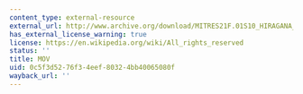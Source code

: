 ```yaml
---
content_type: external-resource
external_url: http://www.archive.org/download/MITRES21F.01S10_HIRAGANA_EXERCISES/5b7.mov
has_external_license_warning: true
license: https://en.wikipedia.org/wiki/All_rights_reserved
status: ''
title: MOV
uid: 0c5f3d52-76f3-4eef-8032-4bb40065080f
wayback_url: ''
---
```

